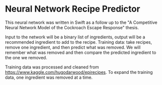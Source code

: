 #  Neural Network Recipe Predictor

This neural network was written in Swift as a follow up to the "A Competitive Neural Network Model of the Cockroach Escape Response" thesis.

Input to the network will be a binary list of ingredients, output will be a recommended ingredient to add to the recipe.
Training data:  take recipes, remove one ingredient, and then predict what was removed.  We will remember what was removed and then compare the predicted ingredient to the one we removed.

Training data was processed and cleaned from https://www.kaggle.com/hugodarwood/epirecipes. To expand the training data, one ingredient was removed at a time.
